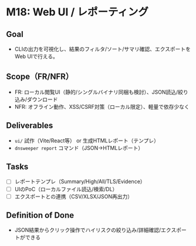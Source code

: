﻿# M18: Web UI / レポーティング

## Goal
- CLIの出力を可視化し、結果のフィルタ/ソート/サマリ確認、エクスポートをWeb UIで行える。

## Scope（FR/NFR）
- FR: ローカル閲覧UI（静的/シングルバイナリ同梱も検討）、JSON読込/絞り込み/ダウンロード
- NFR: オフライン動作、XSS/CSRF対策（ローカル限定）、軽量で依存少なく

## Deliverables
- `ui/` 試作（Vite/React等） or 生成HTMLレポート（テンプレ）
- `dnsweeper report` コマンド（JSON→HTMLレポート）

## Tasks
- [ ] レポートテンプレ（Summary/High/All/TLS/Evidence）
- [ ] UIのPoC（ローカルファイル読込/検索/DL）
- [ ] エクスポートとの連携（CSV/XLSX/JSON再出力）

## Definition of Done
- JSON結果からクリック操作でハイリスクの絞り込み/詳細確認/エクスポートができる
